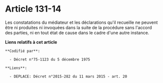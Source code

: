 # Article 131-14

Les constatations du médiateur et les déclarations qu'il recueille ne peuvent être ni produites ni invoquées dans la suite de
la procédure sans l'accord des parties, ni en tout état de cause dans le cadre d'une autre instance.

**Liens relatifs à cet article**

	**Codifié par**:

	  - Décret n°75-1123 du 5 décembre 1975

	**Liens**:

	  - DEPLACE: Décret n°2015-282 du 11 mars 2015 - art. 20
